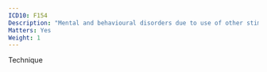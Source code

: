 ```yaml
---
ICD10: F154
Description: "Mental and behavioural disorders due to use of other stimulants, including caffeine: Withdrawal state with delirium"
Matters: Yes
Weight: 1
---
```

Technique
